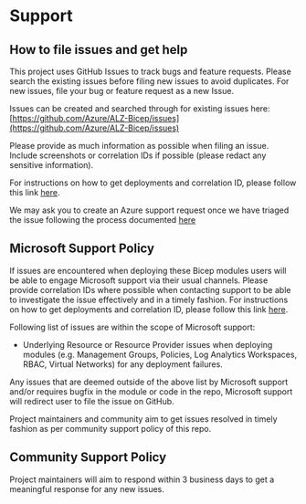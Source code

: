 # Support

## How to file issues and get help

This project uses GitHub Issues to track bugs and feature requests. Please search the existing issues before filing new issues to avoid duplicates.  For new issues, file your bug or feature request as a new Issue.

Issues can be created and searched through for existing issues here: [https://github.com/Azure/ALZ-Bicep/issues](https://github.com/Azure/ALZ-Bicep/issues)

Please provide as much information as possible when filing an issue. Include screenshots or correlation IDs if possible (please redact any sensitive information).

For instructions on how to get deployments and correlation ID, please follow this link [here](https://learn.microsoft.com/azure/azure-resource-manager/templates/deployment-history?tabs=azure-portal#get-deployments-and-correlation-id).

We may ask you to create an Azure support request once we have triaged the issue following the process documented [here](https://learn.microsoft.com/azure/azure-portal/supportability/how-to-create-azure-support-request)

## Microsoft Support Policy

If issues are encountered when deploying these Bicep modules users will be able to engage Microsoft support via their usual channels. Please provide correlation IDs where possible when contacting support to be able to investigate the issue effectively and in a timely fashion. For instructions on how to get deployments and correlation ID, please follow this link [here](https://learn.microsoft.com/en-us/azure/azure-resource-manager/templates/deployment-history?tabs=azure-portal#get-deployments-and-correlation-id).

Following list of issues are within the scope of Microsoft support:

- Underlying Resource or Resource Provider issues when deploying modules (e.g. Management Groups, Policies, Log Analytics Workspaces, RBAC, Virtual Networks) for any deployment failures.

Any issues that are deemed outside of the above list by Microsoft support and/or requires bugfix in the module or code in the repo, Microsoft support will redirect user to file the issue on GitHub.

Project maintainers and community aim to get issues resolved in timely fashion as per community support policy of this repo.

## Community Support Policy

Project maintainers will aim to respond within 3 business days to get a meaningful response for any new issues.
